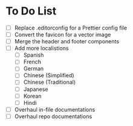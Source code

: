 # To Do List

- [ ] Replace .editorconfig for a Prettier config file
- [ ] Convert the favicon for a vector image
- [ ] Merge the header and footer components
- [ ] Add more localistions
  - [ ] Spanish
  - [ ] French
  - [ ] German
  - [ ] Chinese (Simplified)
  - [ ] Chinese (Traditional)
  - [ ] Japanese
  - [ ] Korean
  - [ ] Hindi
- [ ] Overhaul in-file documentations
- [ ] Overhaul repo documentations
